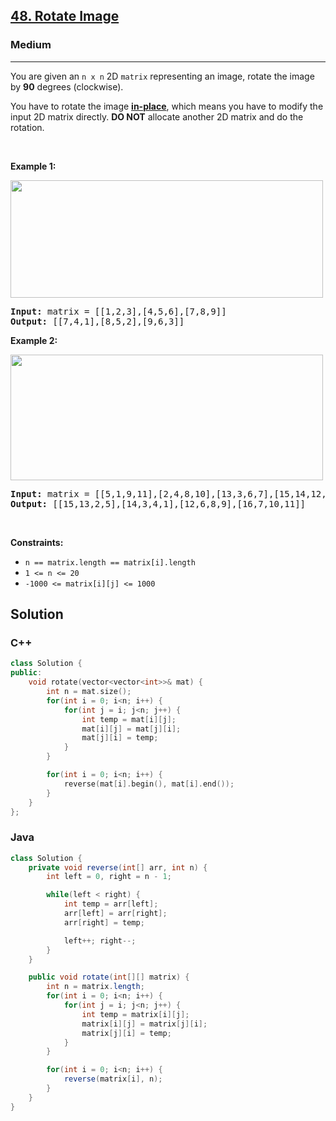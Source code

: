 <h2><a href="https://leetcode.com/problems/rotate-image/">48. Rotate Image</a></h2><h3>Medium</h3><hr><div><p>You are given an <code>n x n</code> 2D <code>matrix</code> representing an image, rotate the image by <strong>90</strong> degrees (clockwise).</p>

<p>You have to rotate the image <a href="https://en.wikipedia.org/wiki/In-place_algorithm" target="_blank"><strong>in-place</strong></a>, which means you have to modify the input 2D matrix directly. <strong>DO NOT</strong> allocate another 2D matrix and do the rotation.</p>

<p>&nbsp;</p>
<p><strong class="example">Example 1:</strong></p>
<img alt="" src="https://assets.leetcode.com/uploads/2020/08/28/mat1.jpg" style="width: 500px; height: 188px;">
<pre><strong>Input:</strong> matrix = [[1,2,3],[4,5,6],[7,8,9]]
<strong>Output:</strong> [[7,4,1],[8,5,2],[9,6,3]]
</pre>

<p><strong class="example">Example 2:</strong></p>
<img alt="" src="https://assets.leetcode.com/uploads/2020/08/28/mat2.jpg" style="width: 500px; height: 201px;">
<pre><strong>Input:</strong> matrix = [[5,1,9,11],[2,4,8,10],[13,3,6,7],[15,14,12,16]]
<strong>Output:</strong> [[15,13,2,5],[14,3,4,1],[12,6,8,9],[16,7,10,11]]
</pre>

<p>&nbsp;</p>
<p><strong>Constraints:</strong></p>

<ul>
	<li><code>n == matrix.length == matrix[i].length</code></li>
	<li><code>1 &lt;= n &lt;= 20</code></li>
	<li><code>-1000 &lt;= matrix[i][j] &lt;= 1000</code></li>
</ul>
</div>

## Solution
### C++
```c++
class Solution {
public:
    void rotate(vector<vector<int>>& mat) {
        int n = mat.size();
        for(int i = 0; i<n; i++) {
            for(int j = i; j<n; j++) {
                int temp = mat[i][j];
                mat[i][j] = mat[j][i];
                mat[j][i] = temp;
            }
        }

        for(int i = 0; i<n; i++) {
            reverse(mat[i].begin(), mat[i].end());
        }
    }
};
```

### Java
```java
class Solution {
    private void reverse(int[] arr, int n) {
        int left = 0, right = n - 1;

        while(left < right) {
            int temp = arr[left];
            arr[left] = arr[right];
            arr[right] = temp;

            left++; right--;
        }
    }

    public void rotate(int[][] matrix) {
        int n = matrix.length;
        for(int i = 0; i<n; i++) {
            for(int j = i; j<n; j++) {
                int temp = matrix[i][j];
                matrix[i][j] = matrix[j][i];
                matrix[j][i] = temp;
            }
        }

        for(int i = 0; i<n; i++) {
            reverse(matrix[i], n);
        }
    }
}
```
